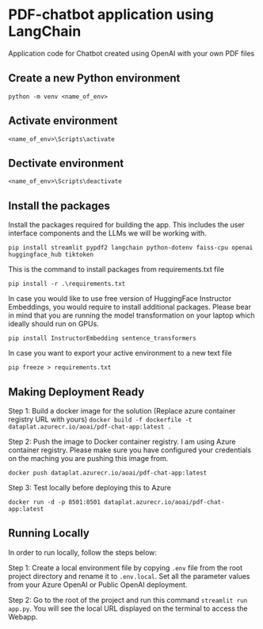 # PDF-chatbot application using LangChain

Application code for Chatbot created using OpenAI with your own PDF files

## Create a new Python environment

`python -m venv <name_of_env>`

## Activate environment

`<name_of_env>\Scripts\activate`

## Dectivate environment

`<name_of_env>\Scripts\deactivate`

## Install the packages

Install the packages required for building the app. This includes the user interface components and the LLMs we will be working with.

`pip install streamlit pypdf2 langchain python-dotenv faiss-cpu openai huggingface_hub tiktoken`

This is the command to install packages from requirements.txt file

`pip install -r .\requirements.txt`

In case you would like to use free version of HuggingFace Instructor Embeddings, you would require to install additional packages. Please bear in mind that you are running the model transformation on your laptop which ideally should run on GPUs.

`pip install InstructorEmbedding sentence_transformers`

In case you want to export your active environment to a new text file

`pip freeze > requirements.txt`

## Making Deployment Ready

Step 1: Build a docker image for the solution (Replace azure container registry URL with yours)
`docker build -f dockerfile -t dataplat.azurecr.io/aoai/pdf-chat-app:latest .`

Step 2: Push the image to Docker container registry. I am using Azure container registry. Please make sure you have configured your credentials on the maching you are pushing this image from.

`docker push dataplat.azurecr.io/aoai/pdf-chat-app:latest`

Step 3: Test locally before deploying this to Azure

`docker run -d -p 8501:8501 dataplat.azurecr.io/aoai/pdf-chat-app:latest`

## Running Locally

In order to run locally, follow the steps below:

Step 1: Create a local environment file by copying `.env` file from the root project directory and rename it to `.env.local`. Set all the parameter values from your Azure OpenAI or Public OpenAI deployment.

Step 2: Go to the root of the project and run this command `streamlit run app.py`. You will see the local URL displayed on the terminal to access the Webapp.
